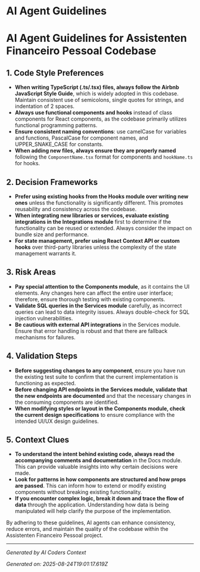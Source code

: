 # AI Agent Guidelines

# AI Agent Guidelines for Assistenten Financeiro Pessoal Codebase

## 1. Code Style Preferences
- **When writing TypeScript (.ts/.tsx) files, always follow the Airbnb JavaScript Style Guide**, which is widely adopted in this codebase. Maintain consistent use of semicolons, single quotes for strings, and indentation of 2 spaces.
- **Always use functional components and hooks** instead of class components for React components, as the codebase primarily utilizes functional programming patterns.
- **Ensure consistent naming conventions**: use camelCase for variables and functions, PascalCase for component names, and UPPER_SNAKE_CASE for constants.
- **When adding new files, always ensure they are properly named** following the `ComponentName.tsx` format for components and `hookName.ts` for hooks.

## 2. Decision Frameworks
- **Prefer using existing hooks from the Hooks module over writing new ones** unless the functionality is significantly different. This promotes reusability and consistency across the codebase.
- **When integrating new libraries or services, evaluate existing integrations in the Integrations module** first to determine if the functionality can be reused or extended. Always consider the impact on bundle size and performance.
- **For state management, prefer using React Context API or custom hooks** over third-party libraries unless the complexity of the state management warrants it.

## 3. Risk Areas
- **Pay special attention to the Components module**, as it contains the UI elements. Any changes here can affect the entire user interface; therefore, ensure thorough testing with existing components.
- **Validate SQL queries in the Services module** carefully, as incorrect queries can lead to data integrity issues. Always double-check for SQL injection vulnerabilities.
- **Be cautious with external API integrations** in the Services module. Ensure that error handling is robust and that there are fallback mechanisms for failures.

## 4. Validation Steps
- **Before suggesting changes to any component**, ensure you have run the existing test suite to confirm that the current implementation is functioning as expected. 
- **Before changing API endpoints in the Services module, validate that the new endpoints are documented** and that the necessary changes in the consuming components are identified.
- **When modifying styles or layout in the Components module, check the current design specifications** to ensure compliance with the intended UI/UX design guidelines.

## 5. Context Clues
- **To understand the intent behind existing code, always read the accompanying comments and documentation** in the Docs module. This can provide valuable insights into why certain decisions were made.
- **Look for patterns in how components are structured and how props are passed**. This can inform how to extend or modify existing components without breaking existing functionality.
- **If you encounter complex logic, break it down and trace the flow of data** through the application. Understanding how data is being manipulated will help clarify the purpose of the implementation.

By adhering to these guidelines, AI agents can enhance consistency, reduce errors, and maintain the quality of the codebase within the Assistenten Financeiro Pessoal project.

---
*Generated by AI Coders Context*

*Generated on: 2025-08-24T19:01:17.619Z*
